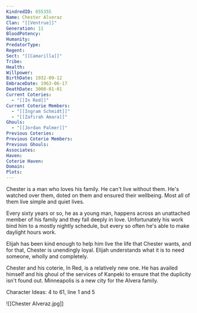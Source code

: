 ```yaml
---
KindredID: 655355
Name: Chester Alveraz
Clan: "[[Ventrue]]"
Generation: 11
BloodPotency: 
Humanity: 
PredatorType: 
Regent: 
Sect: "[[Camarilla]]"
Tribe: 
Health: 
Willpower: 
BirthDate: 1932-09-12
EmbraceDate: 1963-06-17
DeathDate: 3000-01-01
Current Coteries:
  - "[[In Red]]"
Current Coterie Members:
  - "[[Ingram Schmidt]]"
  - "[[Zafirah Amara]]"
Ghouls:
  - "[[Jordan Palmer]]"
Previous Coteries: 
Previous Coterie Members: 
Previous Ghouls: 
Associates: 
Haven: 
Coterie Haven: 
Domain: 
Plots:
---
```

Chester is a man who loves his family. He can't live without them. He's watched over them, doted on them and ensured their wellbeing. Most all of them live simple and quiet lives. 

Every sixty years or so, he as a young man, happens across an unattached member of his family and they fall deeply in love. Unfortunately his work bind him to a mostly nightly schedule, but every so often he's able to make daylight hours work. 

Elijah has been kind enough to help him live the life that Chester wants, and for that, Chester is unendingly loyal. Elijah understands what it is to need someone, wholly and completely. 

Chester and his coterie, In Red, is a relatively new one. He has availed himself and his ghoul of the services of Kanpeki to ensure that the duplicity isn't found out. Minneapolis is a new city for the Alvera family.

Character Ideas: 
4 to 61, line 1 and 5

![[Chester Alveraz.jpg]]